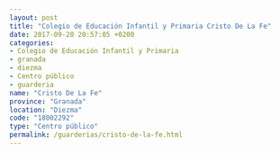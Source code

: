 ```yaml
---
layout: post
title: "Colegio de Educación Infantil y Primaria Cristo De La Fe"
date: 2017-09-20 20:57:05 +0200
categories:
- Colegio de Educación Infantil y Primaria
- granada
- diezma
- Centro público
- guarderia
name: "Cristo De La Fe"
province: "Granada"
location: "Diezma"
code: "18002292"
type: "Centro público"
permalink: /guarderias/cristo-de-la-fe.html
---
```


